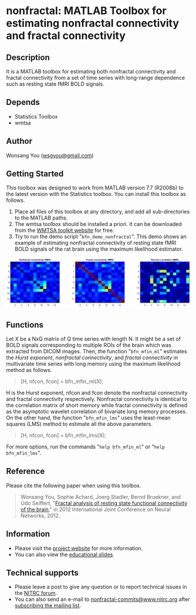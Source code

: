 # nonfractal: MATLAB Toolbox for estimating nonfractal connectivity and fractal connectivity

## Description 
It is a MATLAB toolbox for estimating both nonfractal connectivity and fractal connectivity from a set of time series with long-range dependence such as resting state fMRI BOLD signals.

## Depends 
* Statistics Toolbox
* wmtsa

## Author 
Wonsang You (wsgyou@gmail.com)

## Getting Started
This toolbox was designed to work from MATLAB version 7.7 (R2008b) to the latest version with the Statistics toolbox. You can install this toolbox as follows.
1. Place all files of this toolbox at any directory, and add all sub-directories to the MATLAB paths.
2. The wmtsa toolbox should be installed a priori. It can be downloaded from the [WMTSA toolkit website](http://www.atmos.washington.edu/~wmtsa/) for free.
3. Try to run the demo script "`bfn_demo_nonfractal`". This demo shows an example of estimating nonfractal connectivity of resting state fMRI BOLD signals of the rat brain using the maximum likelihood estimator.

![Nonfractal connectivity and fractal connectivity](/demo/demo.png)

## Functions
Let X be a NxQ matrix of Q time series with length N. It might be a set of BOLD signals corresponding to multiple ROIs of the brain which was extracted from DICOM images. Then, the function "`bfn_mfin_ml`" estimates the *Hurst exponent*, *nonfractal connectivity*, and *fractal connectivity* in multivariate time series with long memory using the maximum likelihood method as follows.

> [H, nfcon, fcon] = bfn_mfin_ml(X);

H is the Hurst exponent, nfcon and fcon denote the nonfractal connectivity and fractal connectivity respectively. Nonfractal connectivity is identical to the correlation matrix of short memory while fractal connectivity is defined as the asymptotic wavelet correlation of bivariate long memory processes. On the other hand, the function "`bfn_mfin_lms`" uses the least-mean squares (LMS) method to estimate all the above parameters.

> [H, nfcon, fcon] = bfn_mfin_lms(X);

For more options, run the commands "`help bfn_mfin_ml`" or "`help bfn_mfin_lms`".

## Reference
Please cite the following paper when using this toolbox.

> Wonsang You, Sophie Achard, Joerg Stadler, Bernd Bruekner, and Udo Seiffert, "[Fractal analysis of resting state functional connectivity of the brain](https://sites.google.com/site/wsgyou/publications/ijcnn2012)," in 2012 International Joint Conference on Neural Networks, 2012. 

## Information
* Please visit the [project website](https://sites.google.com/site/wsgyou/research/restingstate) for more information.
* You can also view the [educational slides](https://figshare.com/articles/Long_memory_model_of_resting_state_functional_MRI/5371048).

## Technical supports
* Please leave a post to give any question or to report technical issues in the [NITRC forum](https://www.nitrc.org/forum/?group_id=1181).
* You can also send an e-mail to nonfractal-commits@www.nitrc.org after [subscribing the mailing list](http://www.nitrc.org/mailman/listinfo/nonfractal-commits).
